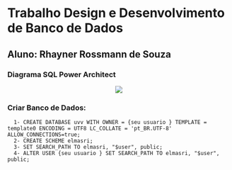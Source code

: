 # Trabalho Design e Desenvolvimento de Banco de Dados 
## Aluno: Rhayner Rossmann de Souza


### Diagrama SQL Power Architect

<p align="center"><img src="https://i.imgur.com/sKidXYDl.png"></p>

### Criar Banco de Dados:

  ```
    1- CREATE DATABASE uvv WITH OWNER = {seu usuario } TEMPLATE = template0 ENCODING = UTF8 LC_COLLATE = 'pt_BR.UTF-8' ALLOW_CONNECTIONS=true;
    2- CREATE SCHEME elmasri;
    3- SET SEARCH_PATH TO elmasri, "$user", public;
    4- ALTER USER {seu usuario } SET SEARCH_PATH TO elmasri, "$user", public;
  ```
